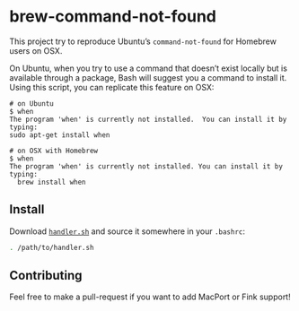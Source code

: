 # brew-command-not-found

This project try to reproduce Ubuntu’s `command-not-found` for Homebrew users
on OSX.

On Ubuntu, when you try to use a command that doesn’t exist locally but is
available through a package, Bash will suggest you a command to install it.
Using this script, you can replicate this feature on OSX:

```
# on Ubuntu
$ when
The program 'when' is currently not installed.  You can install it by typing:
sudo apt-get install when

# on OSX with Homebrew
$ when
The program 'when' is currently not installed. You can install it by typing:
  brew install when
```

## Install

Download [`handler.sh`][handler] and source it somewhere in your `.bashrc`:

```sh
. /path/to/handler.sh
```

[handler]: https://raw.github.com/bfontaine/brew-command-not-found/master/handler.sh

## Contributing

Feel free to make a pull-request if you want to add MacPort or Fink support!
